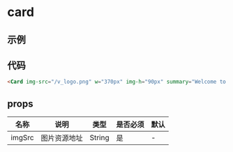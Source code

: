 # card
<!-- ![ico](/v_logo.png) -->

## 示例
<Card img-src="/v_logo.png" w="370px" img-h="90px" summary="Welcome to Your Vue.js App"/>

## 代码
```html
<Card img-src="/v_logo.png" w="370px" img-h="90px" summary="Welcome to Your Vue.js App"/>
```

## props
|名称|说明|类型|是否必须|默认|
|---|---|---|---|---|
|imgSrc|图片资源地址| String| 是|-|
